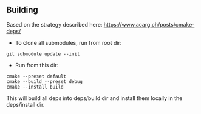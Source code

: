 ## Building

Based on the strategy described here: https://www.acarg.ch/posts/cmake-deps/

- To clone all submodules, run from root dir:
```
git submodule update --init
```

- Run from this dir:
```
cmake --preset default
cmake --build --preset debug
cmake --install build
```

This will build all deps into deps/build dir and install them locally in the
deps/install dir.
